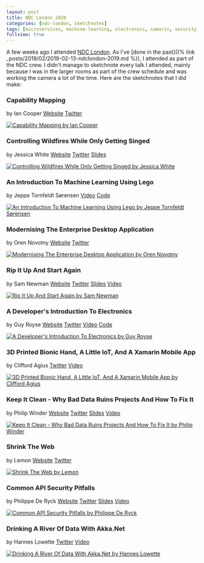 ```yaml
---
layout: post
title: NDC London 2020
categories: [ndc-london, sketchnotes]
tags: [microservices, machine-learning, electronics, xamarin, security, akka-net, dotnet-core, html]
fullview: true
---
```


A few weeks ago I attended [NDC London](https://ndc-london.com). As I've [done in the past]({% link _posts/2019/02/2019-02-13-ndclondon-2019.md %}), I attended as part of the NDC crew. I didn't manage to sketchnote every talk I attended, mainly because I was in the larger rooms as part of the crew schedule and was working the camera a lot of the time. Here are the sketchnotes that I did make:


### Capability Mapping
by Ian Cooper
<i class="fa fa-globe fa-lg"></i> [Website](https://medium.com/@ICooper)
<i class="fa fa-twitter fa-lg"></i> [Twitter](https://twitter.com/icooper)

[![Capability Mapping by Ian Cooper][1]][1]


### Controlling Wildfires While Only Getting Singed
by Jessica White
<i class="fa fa-globe fa-lg"></i> [Website](https://jesswhite.co.uk)
<i class="fa fa-twitter fa-lg"></i> [Twitter](https://twitter.com/JessPWhite)
<i class="fa fa-slideshare fa-lg"></i> [Slides](https://noti.st/jesspwhite/ykTsiH/controlling-wildfires-while-only-getting-singed)

[![Controlling Wildfires While Only Getting Singed by Jessica White][2]][2]


### An Introduction To Machine Learning Using Lego
by Jeppe Tornfeldt Sørensen
<i class="fa fa-youtube fa-lg"></i> [Video](https://www.youtube.com/watch?v=ux_9hqxiqpI)
<i class="fa fa-file-code-o fa-lg"></i> [Code](https://github.com/Tornfeldt/LegoMachineLearning)

[![An Introduction To Machine Learning Using Lego by Jeppe Tornfeldt Sørensen][3]][3]


### Modernising The Enterprise Desktop Application
by Oren Novotny
<i class="fa fa-globe fa-lg"></i> [Website](https://oren.codes)
<i class="fa fa-twitter fa-lg"></i> [Twitter](https://twitter.com/onovotny)

[![Modernising The Enterprise Desktop Application by Oren Novotny][4]][4]


### Rip It Up And Start Again
by Sam Newman
<i class="fa fa-globe fa-lg"></i> [Website](https://samnewman.io)
<i class="fa fa-twitter fa-lg"></i> [Twitter](https://twitter.com/samnewman)
<i class="fa fa-slideshare fa-lg"></i> [Slides](https://www.slideshare.net/spnewman/rip-it-up-the-microservice-organisation)
<i class="fa fa-youtube fa-lg"></i> [Video](https://www.youtube.com/watch?v=OEoJGWyKEHY)

[![Rip It Up And Start Again by Sam Newman][5]][5]


### A Developer's Introduction To Electronics
by Guy Royse
<i class="fa fa-globe fa-lg"></i> [Website](http://guyroyse.com)
<i class="fa fa-twitter fa-lg"></i> [Twitter](https://twitter.com/guyroyse)
<i class="fa fa-video-camera fa-lg"></i> [Video](https://www.pluralsight.com/courses/codemash-session-35)
<i class="fa fa-file-code-o fa-lg"></i> [Code](https://github.com/guyroyse/intro-to-electronics)

[![A Developer's Introduction To Electronics by Guy Royse][6]][6]


### 3D Printed Bionic Hand, A Little IoT, And A Xamarin Mobile App
by Clifford Agius
<i class="fa fa-twitter fa-lg"></i> [Twitter](https://twitter.com/CliffordAgius)
<i class="fa fa-youtube fa-lg"></i> [Video](https://www.youtube.com/watch?v=Ri4uVvxiBD8)

[![3D Printed Bionic Hand, A Little IoT, And A Xamarin Mobile App by Clifford Agius][7]][7]


### Keep It Clean - Why Bad Data Ruins Projects And How To Fix It
by Philip Winder
<i class="fa fa-globe fa-lg"></i> [Website](https://winderresearch.com)
<i class="fa fa-twitter fa-lg"></i> [Twitter](https://twitter.com/drphilwinder)
<i class="fa fa-slideshare fa-lg"></i> [Slides](https://winderresearch.com/talks/ndc_london_keep_it_clean/200130_Winder_KeepItClean.pdf)
<i class="fa fa-youtube fa-lg"></i> [Video](https://www.youtube.com/watch?v=BSKWK__N6_Q)

[![Keep It Clean - Why Bad Data Ruins Projects And How To Fix It by Philip Winder][8]][8]


### Shrink The Web
by Lemon
<i class="fa fa-globe fa-lg"></i> [Website](https://ahoylemon.xyz)
<i class="fa fa-twitter fa-lg"></i> [Twitter](https://twitter.com/ahoylemon)

[![Shrink The Web by Lemon][9]][9]


### Common API Security Pitfalls
by Philippe De Ryck
<i class="fa fa-globe fa-lg"></i> [Website](https://pragmaticwebsecurity.com)
<i class="fa fa-twitter fa-lg"></i> [Twitter](https://twitter.com/philippederyck)
<i class="fa fa-slideshare fa-lg"></i> [Slides](https://pragmaticwebsecurity.com/files/talks/commonAPIsecuritypitfalls.pdf)
<i class="fa fa-youtube fa-lg"></i> [Video](https://www.youtube.com/watch?v=Ss1tZjooo9I)

[![Common API Security Pitfalls by Philippe De Ryck][10]][10]


### Drinking A River Of Data With Akka.Net
by Hannes Lowette
<i class="fa fa-twitter fa-lg"></i> [Twitter](https://twitter.com/hannes_lowette)
<i class="fa fa-youtube fa-lg"></i> [Video](https://www.youtube.com/watch?v=08VOjqgqkog)

[![Drinking A River Of Data With Akka.Net by Hannes Lowette][11]][11]


  [1]: /assets/media/images/2020/02/capability-mapping-ian-cooper.jpg#img-sketchnote
  [2]: /assets/media/images/2020/02/controlling-wildfires-while-only-getting-singed-jessica-white.jpg#img-sketchnote
  [3]: /assets/media/images/2020/02/an-introduction-to-machine-learning-using-lego-jeppe-tornfeldt-sorensen.jpg#img-sketchnote
  [4]: /assets/media/images/2020/02/modernising-the-enterprise-desktop-application-oren-novotny.jpg#img-sketchnote
  [5]: /assets/media/images/2020/02/rip-it-up-and-start-again-sam-newman.jpg#img-sketchnote
  [6]: /assets/media/images/2020/02/a-developers-introduction-to-electronics-guy-royse.jpg#img-sketchnote
  [7]: /assets/media/images/2020/02/3d-printed-bionic-hand-a-little-iot-and-a-xamarin-mobile-app-clifford-agius.jpg#img-sketchnote
  [8]: /assets/media/images/2020/02/keep-it-clean-why-bad-data-ruins-projects-and-how-to-fix-it-philip-winder.jpg#img-sketchnote
  [9]: /assets/media/images/2020/02/shrink-the-web-lemon.jpg#img-sketchnote
  [10]: /assets/media/images/2020/02/common-api-security-pitfalls-philippe-de-ryke.jpg#img-sketchnote
  [11]: /assets/media/images/2020/02/drinking-a-river-of-data-with-akkadotnet-hannes-lowette.jpg#img-sketchnote
